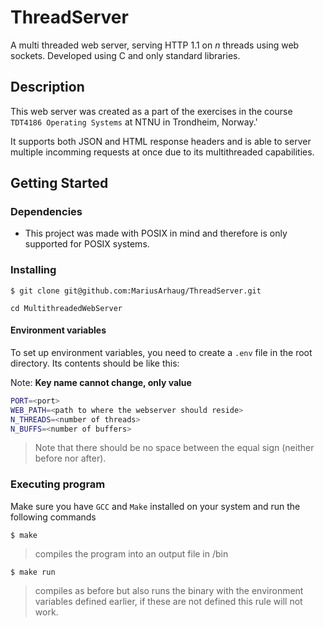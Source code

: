 # ThreadServer

A multi threaded web server, serving HTTP 1.1 on _n_ threads using web sockets. Developed using C and only standard libraries.

## Description

This web server was created as a part of the exercises in the course `TDT4186 Operating Systems` at NTNU in Trondheim, Norway.'

It supports both JSON and HTML response headers and is able to server multiple incomming requests at once due to its multithreaded capabilities.

## Getting Started

### Dependencies

- This project was made with POSIX in mind and therefore is only supported for POSIX systems.

### Installing

```
$ git clone git@github.com:MariusArhaug/ThreadServer.git
```

```
cd MultithreadedWebServer
```

#### Environment variables

To set up environment variables, you need to create a `.env` file in the root directory. Its contents should be like this:

Note: **Key name cannot change, only value**

```bash
PORT=<port>
WEB_PATH=<path to where the webserver should reside>
N_THREADS=<number of threads>
N_BUFFS=<number of buffers>

```

> Note that there should be no space between the equal sign (neither before nor after).

### Executing program

Make sure you have `GCC` and `Make` installed on your system and run the following commands

```
$ make
```

> compiles the program into an output file in /bin

```
$ make run
```

> compiles as before but also runs the binary with the environment variables defined earlier, if these are not defined this rule will not work.
